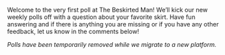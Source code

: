 Welcome to the very first poll at The Beskirted Man! We’ll kick our new weekly polls off with a question about your favorite skirt. Have fun answering and if there is anything you are missing or if you have any other feedback, let us know in the comments below!

*Polls have been temporarily removed while we migrate to a new platform.*